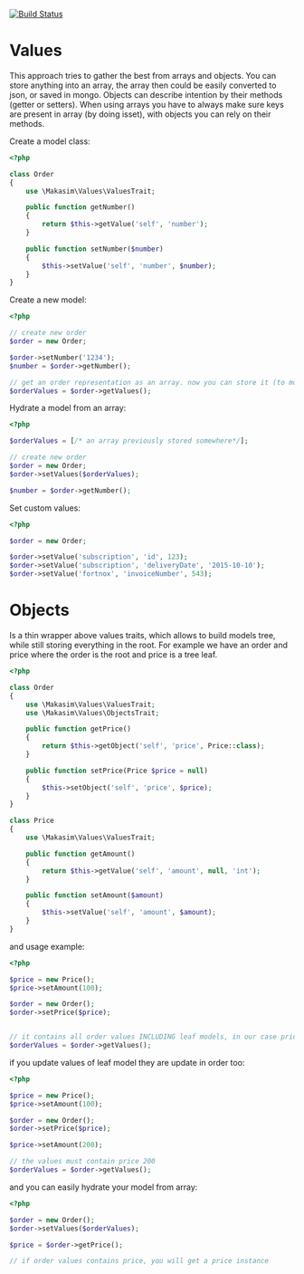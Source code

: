 [![Build Status](https://travis-ci.org/makasim/ValuesORM.png?branch=master)](https://travis-ci.org/makasim/ValuesORM)

# Values

This approach tries to gather the best from arrays and objects.
You can store anything into an array, the array then could be easily converted to json, or saved in mongo.
Objects can describe intention by their methods (getter or setters).
When using arrays you have to always make sure keys are present in array (by doing isset), with objects you can rely on their methods.

Create a model class:

```php
<?php

class Order
{
    use \Makasim\Values\ValuesTrait;

    public function getNumber()
    {
        return $this->getValue('self', 'number');
    }

    public function setNumber($number)
    {
        $this->setValue('self', 'number', $number);
    }
}
```

Create a new model:

```php
<?php

// create new order
$order = new Order;

$order->setNumber('1234');
$number = $order->getNumber();

// get an order representation as an array. now you can store it (to mongo for example).
$orderValues = $order->getValues();
```

Hydrate a model from an array:

```php
<?php

$orderValues = [/* an array previously stored somewhere*/];

// create new order
$order = new Order;
$order->setValues($orderValues);

$number = $order->getNumber();
```

Set custom values:

```php
<?php

$order = new Order;

$order->setValue('subscription', 'id', 123);
$order->setValue('subscription', 'deliveryDate', '2015-10-10');
$order->setValue('fortnox', 'invoiceNumber', 543);
```

# Objects

Is a thin wrapper above values traits, which allows to build models tree, while still storing everything in the root.
For example we have an order and price where the order is the root and price is a tree leaf.

```php
<?php

class Order
{
    use \Makasim\Values\ValuesTrait;
    use \Makasim\Values\ObjectsTrait;

    public function getPrice()
    {
        return $this->getObject('self', 'price', Price::class);
    }

    public function setPrice(Price $price = null)
    {
        $this->setObject('self', 'price', $price);
    }
}

class Price
{
    use \Makasim\Values\ValuesTrait;

    public function getAmount()
    {
        return $this->getValue('self', 'amount', null, 'int');
    }

    public function setAmount($amount)
    {
        $this->setValue('self', 'amount', $amount);
    }
}
```

and usage example:

```php
<?php

$price = new Price();
$price->setAmount(100);

$order = new Order();
$order->setPrice($price);


// it contains all order values INCLUDING leaf models, in our case price ones.
$orderValues = $order->getValues();
```

if you update values of leaf model they are update in order too:

```php
<?php

$price = new Price();
$price->setAmount(100);

$order = new Order();
$order->setPrice($price);

$price->setAmount(200);

// the values must contain price 200
$orderValues = $order->getValues();
```

and you can easily hydrate your model from array:

```php
<?php

$order = new Order();
$order->setValues($orderValues);

$price = $order->getPrice();

// if order values contains price, you will get a price instance
```